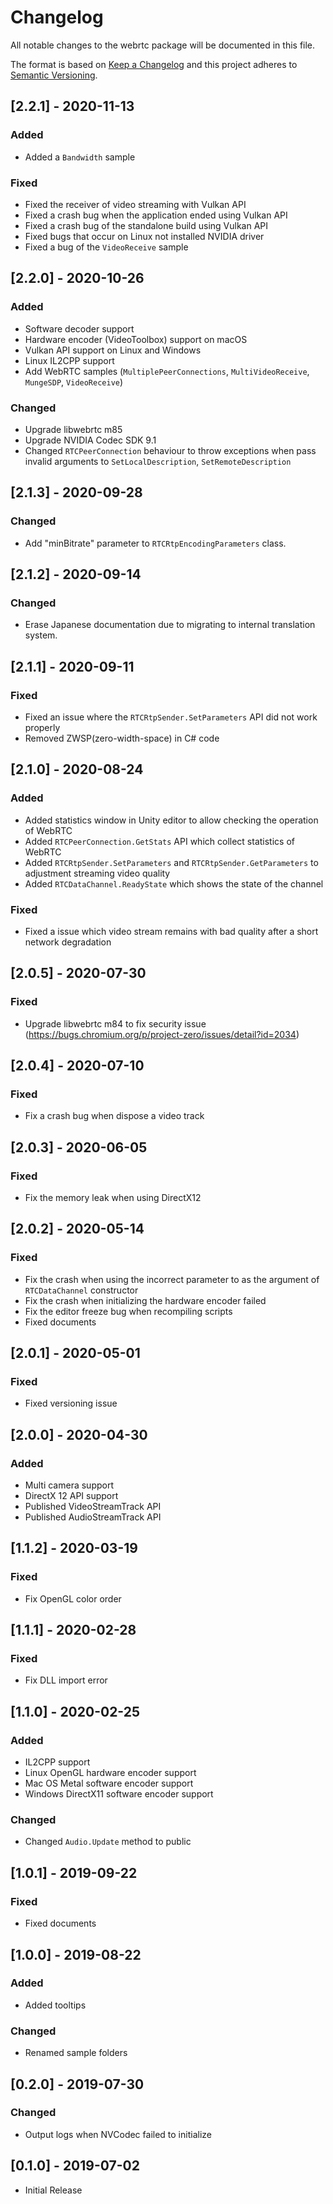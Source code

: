 # Changelog
All notable changes to the webrtc package will be documented in this file.

The format is based on [Keep a Changelog](http://keepachangelog.com/en/1.0.0/)
and this project adheres to [Semantic Versioning](http://semver.org/spec/v2.0.0.html).

## [2.2.1] - 2020-11-13

### Added

- Added a `Bandwidth` sample 

### Fixed

- Fixed the receiver of video streaming with Vulkan API
- Fixed a crash bug when the application ended using Vulkan API
- Fixed a crash bug of the standalone build using Vulkan API
- Fixed bugs that occur on Linux not installed NVIDIA driver
- Fixed a bug of the `VideoReceive` sample

## [2.2.0] - 2020-10-26

### Added

- Software decoder support
- Hardware encoder (VideoToolbox) support on macOS
- Vulkan API support on Linux and Windows
- Linux IL2CPP support
- Add WebRTC samples (`MultiplePeerConnections`, `MultiVideoReceive`, `MungeSDP`, `VideoReceive`)

### Changed

- Upgrade libwebrtc m85
- Upgrade NVIDIA Codec SDK 9.1
- Changed `RTCPeerConnection` behaviour to throw exceptions when pass invalid arguments to `SetLocalDescription`, `SetRemoteDescription` 

## [2.1.3] - 2020-09-28

### Changed

- Add "minBitrate" parameter to `RTCRtpEncodingParameters` class.

## [2.1.2] - 2020-09-14

### Changed

- Erase Japanese documentation due to migrating to internal translation system.

## [2.1.1] - 2020-09-11

### Fixed

- Fixed an issue where the `RTCRtpSender.SetParameters` API did not work properly
- Removed ZWSP(zero-width-space) in C# code

## [2.1.0] - 2020-08-24

### Added

- Added statistics window in Unity editor to allow checking the operation of WebRTC
- Added `RTCPeerConnection.GetStats` API which collect statistics of WebRTC
- Added `RTCRtpSender.SetParameters` and `RTCRtpSender.GetParameters` to adjustment streaming video quality
- Added `RTCDataChannel.ReadyState` which shows the state of the channel

### Fixed

- Fixed a issue which video stream remains with bad quality after a short network degradation

## [2.0.5] - 2020-07-30

### Fixed

- Upgrade libwebrtc m84 to fix security issue (https://bugs.chromium.org/p/project-zero/issues/detail?id=2034)

## [2.0.4] - 2020-07-10

### Fixed

- Fix a crash bug when dispose a video track

## [2.0.3] - 2020-06-05

### Fixed

- Fix the memory leak when using DirectX12

## [2.0.2] - 2020-05-14

### Fixed

- Fix the crash when using the incorrect parameter to as the argument of `RTCDataChannel` constructor
- Fix the crash when initializing the hardware encoder failed
- Fix the editor freeze bug when recompiling scripts
- Fixed documents

## [2.0.1] - 2020-05-01

### Fixed

- Fixed versioning issue

## [2.0.0] - 2020-04-30

### Added

- Multi camera support
- DirectX 12 API support
- Published VideoStreamTrack API
- Published AudioStreamTrack API

## [1.1.2] - 2020-03-19

### Fixed

- Fix OpenGL color order

## [1.1.1] - 2020-02-28

### Fixed

- Fix DLL import error

## [1.1.0] - 2020-02-25

### Added

- IL2CPP support
- Linux OpenGL hardware encoder support
- Mac OS Metal software encoder support
- Windows DirectX11 software encoder support

### Changed

- Changed `Audio.Update` method to public

## [1.0.1] - 2019-09-22

### Fixed

- Fixed documents

## [1.0.0] - 2019-08-22

### Added

- Added tooltips

### Changed

- Renamed sample folders

## [0.2.0] - 2019-07-30

### Changed

- Output logs when NVCodec failed to initialize

## [0.1.0] - 2019-07-02

- Initial Release
